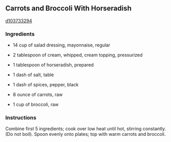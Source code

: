 ## Carrots and Broccoli With Horseradish

[d103733294](http://www.food.com/recipe/carrots-and-broccoli-with-horseradish-177732)

### Ingredients

 - 14 cup of salad dressing, mayonnaise, regular

 - 2 tablespoon of cream, whipped, cream topping, pressurized

 - 1 tablespoon of horseradish, prepared

 - 1 dash of salt, table

 - 1 dash of spices, pepper, black

 - 8 ounce of carrots, raw

 - 1 cup of broccoli, raw

### Instructions

Combine first 5 ingredients; cook over low heat until hot, stirring constantly. (Do not boil). Spoon evenly onto plates; top with warm carrots and broccoli.